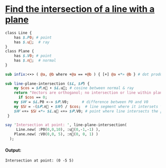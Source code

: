 [1]: http://rosettacode.org/wiki/Find_the_intersection_of_a_line_with_a_plane

# [Find the intersection of a line with a plane][1]

```perl
class Line {
    has $.P0; # point
    has $.u⃗;  # ray
}
class Plane {
    has $.V0; # point
    has $.n⃗;  # normal
}
 
sub infix:<∙> ( @a, @b where +@a == +@b ) { [+] @a «*» @b } # dot product
 
sub line-plane-intersection ($𝑳, $𝑷) {
    my $cos = $𝑷.n⃗ ∙ $𝑳.u⃗; # cosine between normal & ray
    return 'Vectors are orthoganol; no intersection or line within plane'
      if $cos == 0;
    my $𝑊 = $𝑳.P0 «-» $𝑷.V0;      # difference between P0 and V0
    my $S𝐼 = -($𝑷.n⃗ ∙ $𝑊) / $cos;  # line segment where it intersets the plane
    $𝑊 «+» $S𝐼 «*» $𝑳.u⃗ «+» $𝑷.V0; # point where line intersects the plane
 }
 
say 'Intersection at point: ', line-plane-intersection(
     Line.new( :P0(0,0,10), :u⃗(0,-1,-1) ),
    Plane.new( :V0(0,0, 5), :n⃗(0, 0, 1) )
  );
```

#### Output:
```
Intersection at point: (0 -5 5)
```